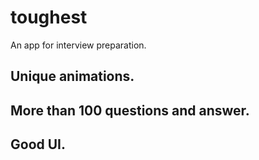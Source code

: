 # toughest
An app for interview preparation.



## Unique animations.
## More than 100 questions and answer.
## Good UI.
